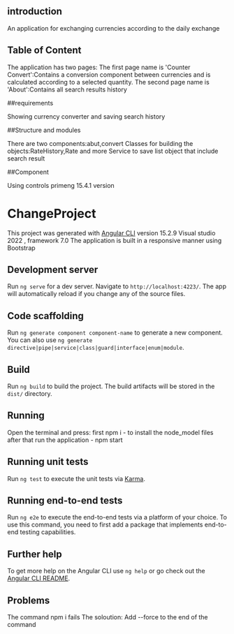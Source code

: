 ## introduction

An application for exchanging currencies according to the daily exchange

## Table of Content

The application has two pages:
The first page name is 'Counter Convert':Contains a conversion component between currencies and is calculated according to a selected quantity.
The second page name is 'About':Contains all search results history

##requirements

Showing currency converter and saving search history

##Structure and modules

There are two components:abut,convert
Classes for building the objects:RateHistory,Rate and more
Service to save list object that include search result

##Component

Using controls primeng 15.4.1 version

# ChangeProject

This project was generated with [Angular CLI](https://github.com/angular/angular-cli) version 15.2.9
Visual studio 2022 , framework 7.0
The application is built in a responsive manner using Bootstrap

## Development server

Run `ng serve` for a dev server. Navigate to `http://localhost:4223/`. The app will automatically reload if you change any of the source files.

## Code scaffolding

Run `ng generate component component-name` to generate a new component. You can also use `ng generate directive|pipe|service|class|guard|interface|enum|module`.

## Build

Run `ng build` to build the project. The build artifacts will be stored in the `dist/` directory.

## Running

Open the terminal and press:
first npm i - to install the node_model files
after that run the application - npm start

## Running unit tests

Run `ng test` to execute the unit tests via [Karma](https://karma-runner.github.io).

## Running end-to-end tests

Run `ng e2e` to execute the end-to-end tests via a platform of your choice. To use this command, you need to first add a package that implements end-to-end testing capabilities.

## Further help

To get more help on the Angular CLI use `ng help` or go check out the [Angular CLI README](https://github.com/angular/angular-cli/blob/master/README.md).

## Problems

The command npm i fails
The soloution: Add --force to the end of the command
